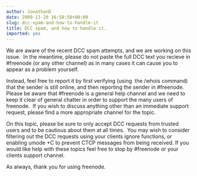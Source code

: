 ```yaml
---
author: JonathanD
date: 2009-11-20 16:58:58+00:00
slug: dcc-spam-and-how-to-handle-it
title: DCC spam, and how to handle it.
imported: yes
---
```

We are aware of the recent DCC spam attempts, and we are working on this issue.  In the meantime, please do not paste the full DCC text you recieve in #freenode (or any other channel) as in many cases it can cause you to appear as a problem yourself.

Instead, feel free to report it by first verifying (using  the /whois command) that the sender is still online, and then reporting the sender in #freenode.  Please be aware that #freenode is a general help channel and we need to keep it clear of general chatter in order to support the many users of freenode.  If you wish to discuss anything other than an immediate support request, please find a more appropriate channel for the topic.

On this topic, please be sure to only accept DCC requests from trusted users and to be cautious about them at all times.  You may wish to consider filtering out the DCC requests using your clients ignore functions, or enabling umode +C to prevent CTCP messages from being received. If you would like help with these topics feel free to stop by #freenode or your clients support channel.

As always, thank you for using freenode.
